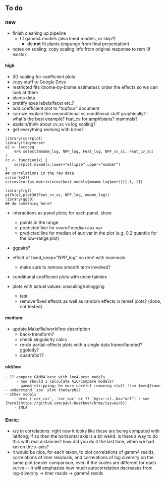 ## To do

### new

- finish cleaning up pipeline
    - fit gamm4 models (also lme4 models, or skip?)
	  - do **not** fit plants (expunge from final presentation)
- notes on scaling: copy scaling info from original response to rem (if exists)


#### high

- SD scaling for coefficient plots
- copy stuff to Google Drive
- restricted fits (biome-by-biome estimates): order the effects so we can look at them
- plants data
- prettify axes labels/facet etc.?
- add coefficient plot to "topfour" document
- can we explain the unconditional vs conditional stuff graphically?
      - what's the best example? feat_cv for amphibians? mammals?
- explain/think about cv_sc vs log scaling?
- get everything working with brms?
    
```
library(corrplot)
library(tidyverse)
e2 <- (ecoreg
    %>% select(mmamm_log, NPP_log, Feat_log, NPP_cv_sc, Feat_cv_sc)
)
cc <- function(x) {
    corrplot.mixed(x,lower="ellipse",upper="number")
}
## correlations in the raw data
cc(cor(e2))
cc(cov2cor(as.matrix(vcov(best_models$mmamm_log$mer)))[-1,-1])

library(rgl)
with(e2,plot3d(Feat_cv_sc, NPP_log, mmamm_log))
library(gg3D)
## do something here?
```
- interactions as panel plots; for each panel, show
    - points in the range
    - predicted line for *overall* median aux var
	- predicted line for median of aux var in the plot (e.g. 0.2 quantile
	  for the low-range plot)

- ggpairs?
- effect of fixed_keep="NPP_log" on rem1 with mammals
     - make sure to remove smooth term involved?
- conditional coefficient plots with uncertainties
- plots with actual values: unscaling/unlogging
  - test
  - remove fixed effects as well as random effects in remef plots? (done, not tested)
  
#### medium

  - update Makefile/workflow description
	- back-transform?
	- check singularity calcs
	- re-do partial-effects plots with a single data frame/faceted? ggplotly?
	- quadratic??
	
#### old/low
	
	- ?? compare GAMM4-best with lme4-best models ...
 	     - how should I calculate AIC/compare models?
		 - gamm4-stripping; be more careful removing stuff from $mer@frame
    - understand `sos` plot theta/phi?
    - other models
        - brms (`cor_car`, `cor_sar` or ?? `mgcv::s(.,bs="mrf")`: see [here](https://github.com/paul-buerkner/brms/issues/6))
		- INLA

### Enric: 
   - x/y in correlations: right now it looks like these are being computed with lat/long; if so then the horizontal axis is a bit weird. Is there a way to do this with real distances? how did you do it the last time, when we had km on the x-axis?
   - it would be nice, for each taxon, to plot correlations of gamm4 resids, correlations of lmer residuals, and correlations of log diversity on the same plot (easier comparison, even if the scales are different for each curve -- it will emphasize how much autocorrelation decreases from log-diversity -> lmer resids -> gamm4 resids


	
